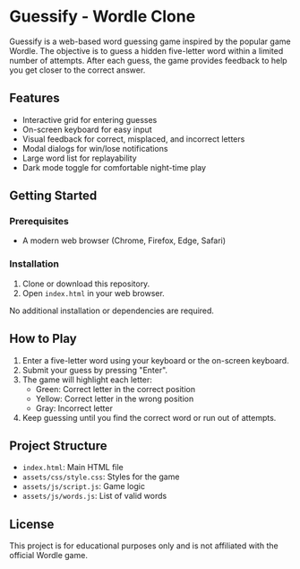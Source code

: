 # Guessify - Wordle Clone

Guessify is a web-based word guessing game inspired by the popular game Wordle. The objective is to guess a hidden five-letter word within a limited number of attempts. After each guess, the game provides feedback to help you get closer to the correct answer.

## Features

- Interactive grid for entering guesses
- On-screen keyboard for easy input
- Visual feedback for correct, misplaced, and incorrect letters
- Modal dialogs for win/lose notifications
- Large word list for replayability
- Dark mode toggle for comfortable night-time play

## Getting Started

### Prerequisites

- A modern web browser (Chrome, Firefox, Edge, Safari)

### Installation

1. Clone or download this repository.
2. Open `index.html` in your web browser.

No additional installation or dependencies are required.

## How to Play

1. Enter a five-letter word using your keyboard or the on-screen keyboard.
2. Submit your guess by pressing "Enter".
3. The game will highlight each letter:
   - Green: Correct letter in the correct position
   - Yellow: Correct letter in the wrong position
   - Gray: Incorrect letter
4. Keep guessing until you find the correct word or run out of attempts.

## Project Structure

- `index.html`: Main HTML file
- `assets/css/style.css`: Styles for the game
- `assets/js/script.js`: Game logic
- `assets/js/words.js`: List of valid words

## License

This project is for educational purposes only and is not affiliated with the official Wordle game.
